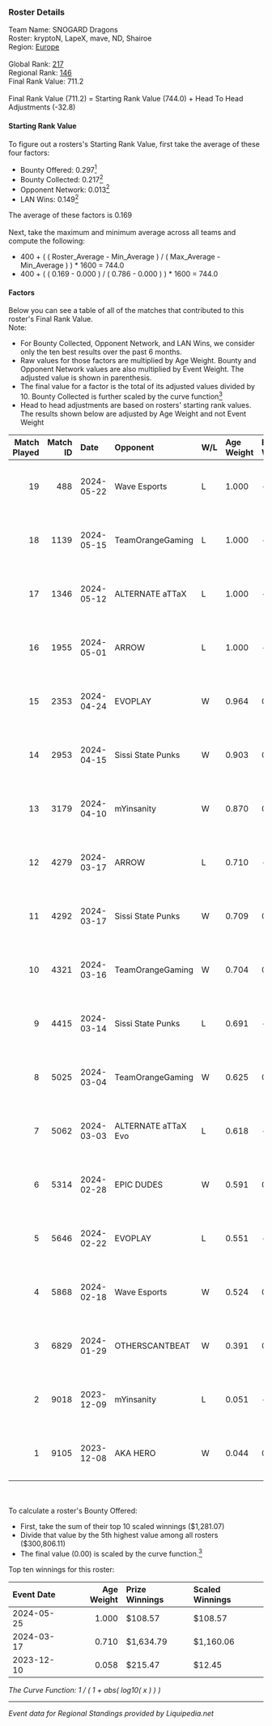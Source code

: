 ### Roster Details<br />
Team Name: SNOGARD Dragons<br />
Roster: kryptoN, LapeX, mave, ND, Shairoe<br />
Region: [Europe]( ../standings_europe.md)<br />
<br />
Global Rank: [217](../standings_global.md)<br />
Regional Rank: [146]( ../standings_europe.md)<br />
Final Rank Value:  711.2<br />
<br />
Final Rank Value (711.2) = Starting Rank Value (744.0) + Head To Head Adjustments (-32.8)<br />

#### Starting Rank Value<br />
To figure out a rosters's Starting Rank Value, first take the average of these four factors:<br />
- Bounty Offered: 0.297[<sup>1</sup>](#table2)
- Bounty Collected: 0.217[<sup>2</sup>](#table1)
- Opponent Network: 0.013[<sup>2</sup>](#table1)
- LAN Wins: 0.149[<sup>2</sup>](#table1)

The average of these factors is 0.169<br />
<br />
Next, take the maximum and minimum average across all teams and compute the following:<br />
- 400 + ( ( Roster_Average - Min_Average ) / ( Max_Average - Min_Average ) ) * 1600 = 744.0
- 400 + ( ( 0.169 - 0.000 ) / ( 0.786 - 0.000 ) ) * 1600 = 744.0


#### Factors<br />
Below you can see a table of all of the matches that contributed to this roster's Final Rank Value.<br />
Note:<br />

- For Bounty Collected, Opponent Network, and LAN Wins, we consider only the ten best results over the past 6 months.
- Raw values for those factors are multiplied by Age Weight. Bounty and Opponent Network values are also multiplied by Event Weight. The adjusted value is shown in parenthesis.
- The final value for a factor is the total of its adjusted values divided by 10. Bounty Collected is further scaled by the curve function[<sup>3</sup>](#curveFunction)
- Head to head adjustments are based on rosters' starting rank values. The results shown below are adjusted by Age Weight and not Event Weight
<span id="table1"></span><br />


| Match Played | Match ID | Date       | Opponent            | W/L | Age Weight | Event Weight | Bounty Collected | Opponent Network | LAN Wins  | H2H Adj. | Roster                             |
| -: | -: | :- | :- | :- | :- | :- | :- | :- | :- | -: | :- |
|           19 |      488 | 2024-05-22 | Wave Esports        | L   | 1.000      | -            | -                | -                | -         |   -21.71 | kryptoN, LapeX, mave, ND, Shairoe  |
|           18 |     1139 | 2024-05-15 | TeamOrangeGaming    | L   | 1.000      | -            | -                | -                | -         |   -13.25 | kryptoN, LapeX, mave, ND, Shairoe  |
|           17 |     1346 | 2024-05-12 | ALTERNATE aTTaX     | L   | 1.000      | -            | -                | -                | -         |    -7.38 | kryptoN, LapeX, mave, ND, Shairoe  |
|           16 |     1955 | 2024-05-01 | ARROW               | L   | 1.000      | -            | -                | -                | -         |   -16.02 | kryptoN, LapeX, mave, ND, Shairoe  |
|           15 |     2353 | 2024-04-24 | EVOPLAY             | W   | 0.964      | 0.143        | 0.000 (0.000)    | 0.015 (0.002)    | 0 (0.000) |     8.18 | kryptoN, LapeX, mave, ND, Shairoe  |
|           14 |     2953 | 2024-04-15 | Sissi State Punks   | W   | 0.903      | 0.143        | 0.004 (0.001)    | 0.226 (0.029)    | 0 (0.000) |    10.97 | kryptoN, LapeX, mave, ND, Shairoe  |
|           13 |     3179 | 2024-04-10 | mYinsanity          | W   | 0.870      | 0.143        | 0.001 (0.000)    | 0.124 (0.015)    | 0 (0.000) |    10.62 | kryptoN, LapeX, mave, ND, Shairoe  |
|           12 |     4279 | 2024-03-17 | ARROW               | L   | 0.710      | -            | -                | -                | -         |   -10.52 | LapeX, ND, sehza, Shairoe, SnacKZ1 |
|           11 |     4292 | 2024-03-17 | Sissi State Punks   | W   | 0.709      | 0.143        | 0.004 (0.000)    | 0.226 (0.023)    | 1 (0.709) |     8.66 | LapeX, ND, sehza, Shairoe, SnacKZ1 |
|           10 |     4321 | 2024-03-16 | TeamOrangeGaming    | W   | 0.704      | 0.143        | 0.006 (0.001)    | 0.235 (0.024)    | 1 (0.704) |    11.81 | LapeX, ND, sehza, Shairoe, SnacKZ1 |
|            9 |     4415 | 2024-03-14 | Sissi State Punks   | L   | 0.691      | -            | -                | -                | -         |   -13.34 | LapeX, ND, sehza, Shairoe, SnacKZ1 |
|            8 |     5025 | 2024-03-04 | TeamOrangeGaming    | W   | 0.625      | 0.143        | 0.006 (0.001)    | 0.235 (0.021)    | 0 (0.000) |    11.47 | LapeX, ND, sehza, Shairoe, SnacKZ1 |
|            7 |     5062 | 2024-03-03 | ALTERNATE aTTaX Evo | L   | 0.618      | -            | -                | -                | -         |   -10.76 | LapeX, ND, sehza, Shairoe, SnacKZ1 |
|            6 |     5314 | 2024-02-28 | EPIC DUDES          | W   | 0.591      | 0.143        | 0.000 (0.000)    | 0.048 (0.004)    | 0 (0.000) |     3.76 | LapeX, ND, sehza, Shairoe, SnacKZ1 |
|            5 |     5646 | 2024-02-22 | EVOPLAY             | L   | 0.551      | -            | -                | -                | -         |   -11.83 | LapeX, ND, sehza, Shairoe, SnacKZ1 |
|            4 |     5868 | 2024-02-18 | Wave Esports        | W   | 0.524      | 0.143        | 0.001 (0.000)    | 0.143 (0.011)    | 0 (0.000) |     5.58 | LapeX, ND, sehza, Shairoe, SnacKZ1 |
|            3 |     6829 | 2024-01-29 | OTHERSCANTBEAT      | W   | 0.391      | 0.143        | 0.000 (0.000)    | 0.000 (0.000)    | 0 (0.000) |     1.56 | LapeX, ND, sehza, Shairoe, SnacKZ1 |
|            2 |     9018 | 2023-12-09 | mYinsanity          | L   | 0.051      | -            | -                | -                | -         |    -1.05 | kryptoN, LapeX, MoJo, ND, sehza    |
|            1 |     9105 | 2023-12-08 | AKA HERO            | W   | 0.044      | 0.143        | 0.001 (0.000)    | 0.100 (0.001)    | 0 (0.000) |     0.45 | kryptoN, LapeX, MoJo, ND, sehza    |

<br />
<span id="table2"></span><br />
To calculate a roster's Bounty Offered:<br />

- First, take the sum of their top 10 scaled winnings ($1,281.07)
- Divide that value by the 5th highest value among all rosters ($300,806.11)
- The final value (0.00) is scaled by the curve function.[<sup>3</sup>](#curveFunction)

Top ten winnings for this roster:<br />

| Event Date | Age Weight | Prize Winnings | Scaled Winnings |
| :- | -: | :- | :- |
| 2024-05-25 |      1.000 | $108.57        | $108.57         |
| 2024-03-17 |      0.710 | $1,634.79      | $1,160.06       |
| 2023-12-10 |      0.058 | $215.47        | $12.45          |


<span id="curveFunction"></span>_The Curve Function: 1 / ( 1 + abs( log10( x ) ) )_<br />

---
_Event data for Regional Standings provided by Liquipedia.net_<br />
